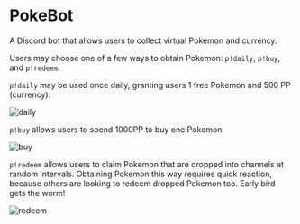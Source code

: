 # PokeBot
A Discord bot that allows users to collect virtual Pokemon and currency.

Users may choose one of a few ways to obtain Pokemon: ```p!daily```, ```p!buy```, and ```p!redeem```.

```p!daily``` may be used once daily, granting users 1 free Pokemon and 500 PP (currency):

![daily](https://user-images.githubusercontent.com/66392457/230696324-738f698e-f04a-4d39-bd53-08256fa5d348.png)

```p!buy``` allows users to spend 1000PP to buy one Pokemon:

![buy](https://user-images.githubusercontent.com/66392457/230696399-fb54c2c3-82b9-4e3c-9519-4ecc2830ae2a.png)

```p!redeem``` allows users to claim Pokemon that are dropped into channels at random intervals.
Obtaining Pokemon this way requires quick reaction, because others are looking to redeem dropped Pokemon too. Early bird gets the worm!

![redeem](https://user-images.githubusercontent.com/66392457/230696455-30973476-5213-449e-b77a-2ad8932945ed.png)



